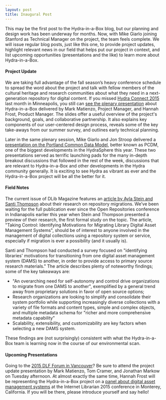 ```yaml
---
layout: post
title: Inaugural Post 
---
```


This may be the first post to the Hydra-in-a-Box blog, but our planning and design work has been underway for months.  Now, with Mike Giarlo joining Stanford as Technical Manager on the project, the team feels complete. We will issue regular blog posts, just like this one, to provide project updates, highlight relevant news in our field that helps put our project in context, and list upcoming opportunities (presentations and the like) to learn more about Hydra-in-a-Box. 

#### Project Update
We are taking full advantage of the fall season’s heavy conference schedule to spread the word about the project and talk with fellow members of the cultural heritage and research communities about what they need in a next-generation repository for digital content. If you missed [Hydra Connect 2015](https://wiki.duraspace.org/display/hydra/Hydra+Connect+2015) last month in Minneapolis, you still can [see the plenary presentation](http://bit.ly/hydrainabox-hc2015) about Hydra-in-a-Box delivered by Mark Matienzo, Project Manager, and Hannah Frost, Product Manager. The slides offer a useful overview of the project's background, goals, and collaborative partnership. It also explains key components of our user-centered design process, reveals some of the key take-aways from our summer survey, and outlines early technical planning.

Later in the same plenary session, Mike Giarlo and Jon Stroop delivered a [presentation on the Portland Common Data Model](http://www.slideshare.net/jpstroop/a-more-worthwhile-sufia-now-with-pcdm), better known as PCDM, one of the biggest developments in the HydraSphere this year. These two presentations served as terrific launching pads for the many in-depth breakout discussions that followed in the rest of the week, discussions that are relevant to Hydra-in-a-Box and other developments in the Hydra community generally. It is exciting to see Hydra as vibrant as ever and the Hydra-in-a-Box project will be all the better for it.

#### Field Notes
The current issue of DLib Magazine features an [article by Ayla Stein and Santi Thompson](http://www.dlib.org/dlib/september15/stein/09stein.html) about their research on repository migrations. We’ve been waiting for the full publication ever since the Open Repositories conference in Indianapolis earlier this year when Stein and Thompson presented a preview of their research, the first formal study on the topic. The article, "Taking Control: Identifying Motivations for Migrating Library Digital Asset Management Systems", should be of interest to anyone involved in the management of digital collections using a repository system or service, especially if migration is ever a possibility (and it usually is).

Santi and Thompson had conducted a survey focused on "identifying libraries' motivations for transitioning from one digital asset management system (DAMS) to another, in order to provide access to primary source research materials." The article describes plenty of noteworthy findings; some of the key takeaways are:

* "An overarching need for self-autonomy and control drive organizations to migrate from one DAMS to another", exemplified by a general trend away from proprietary solutions in favor of open source options;
* Research organizations are looking to simplify and consolidate their system portfolio while supporting increasingly diverse collections with a variety of file formats and content types, simple and complex objects, and multiple metadata schema for "richer and more comprehensive metadata capability"
* Scalability, extensibility, and customizability are key factors when selecting a new DAMS system.

These findings are (not surprisingly) consistent with what the Hydra-in-a-Box team is learning now in the course of our environmental scan. 

#### Upcoming Presentations
Going to the [2015 DLF Forum in Vancouver](http://www.diglib.org/forums/2015forum/)? Be sure to attend the project update presentation by Mark Matienzo, Tom Cramer, and Jonathan Markow on Tuesday afternoon. At almost exactly the same time, Hannah Frost will be representing the Hydra-in-a-Box project on a [panel about digital asset management systems](http://internet-librarian.infotoday.com/2015/Sessions/D203-Digital-Asset-Management-Systems-8879.aspx) at the Internet Librarian 2015 conference in Monterey, California. If you will be there, please introduce yourself and say hello!
